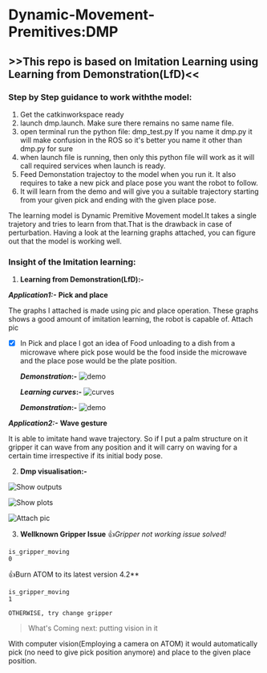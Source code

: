 # Dynamic-Movement-Premitives:DMP
## >>This repo is based on Imitation Learning using Learning from Demonstration(LfD)<<

### Step by Step guidance to work withthe model:
  1. Get the catkinworkspace ready
  2. launch dmp.launch. Make sure there remains no same name file.
  3. open terminal run the python file: dmp_test.py If you name it dmp.py it will make confusion in the ROS so it's better you name it other than dmp.py for sure
  4. when launch file is running, then only this python file will work as it will call required services when launch is ready.
  5. Feed Demonstation trajectoy to the model when you run it. It also requires to take a new pick and place pose you want the robot to follow.
  6. It will learn from the demo and will give you a suitable trajectory starting from your given pick and ending with the given place pose.
  
  The learning model is Dynamic Premitive Movement model.It takes a single trajetory and tries to learn from that.That is the drawback in case of perturbation. Having a look at the learning graphs attached, you can figure out that the model is working well. 
### Insight of the Imitation learning: ###

1. **Learning from Demonstration(LfD):-**

***Application1:-*** **Pick and place**

The graphs I attached is made using pic and place operation. These graphs shows a good amount of imitation learning, the robot is capable of.
Attach pic

- [x] In Pick and place I got an idea of Food unloading to a dish from a microwave where pick pose would be the food inside the microwave and the place pose would be the plate position.

  **_Demonstration_:-**
![demo]()

  **_Learning curves_:-**
![curves]()

  **_Demonstration_:-**
  ![demo]()

***Application2:-*** **Wave gesture**

It is able to imitate hand wave trajectory. So if I put a palm structure on it gripper it can wave from any position and it will carry on waving for a certain time irrespective if its initial body pose. 



2. **Dmp visualisation:-**

![Show outputs]()

![Show plots]()

![Attach pic]()

3. **Wellknown Gripper Issue**
:+1:_Gripper not working issue solved!_ 
```
is_gripper_moving
0
```
:+1:Burn ATOM to its latest version 4.2**
```
is_gripper_moving
1

OTHERWISE, try change gripper
```
> What's Coming next: putting vision in it 

With computer vision(Employing a camera on ATOM) it would automatically pick (no need to give pick position anymore) and place to the given place position. 
